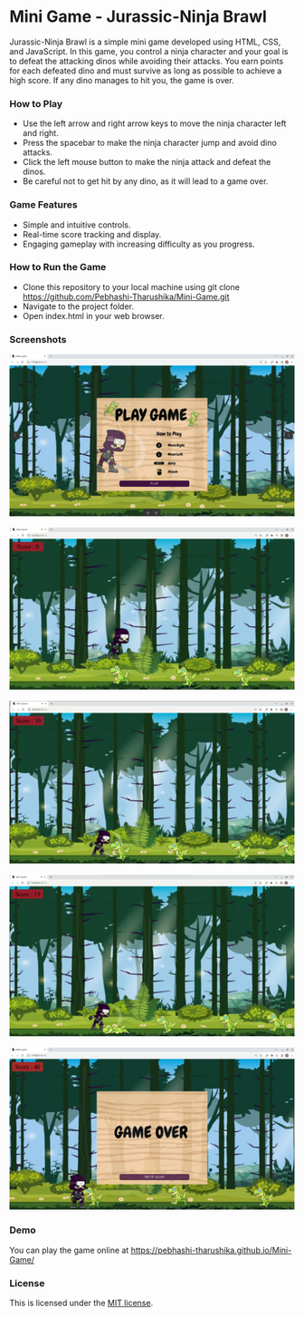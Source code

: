# Mini Game - Jurassic-Ninja Brawl
Jurassic-Ninja Brawl is a simple mini game developed using HTML, CSS, and JavaScript. In this game, you control a ninja character and your goal is to defeat the attacking dinos while avoiding their attacks. You earn points for each defeated dino and must survive as long as possible to achieve a high score. If any dino manages to hit you, the game is over.

### How to Play
- Use the left arrow and right arrow keys to move the ninja character left and right.
- Press the spacebar to make the ninja character jump and avoid dino attacks.
- Click the left mouse button to make the ninja attack and defeat the dinos.
- Be careful not to get hit by any dino, as it will lead to a game over.

### Game Features
- Simple and intuitive controls.
- Real-time score tracking and display.
- Engaging gameplay with increasing difficulty as you progress.

### How to Run the Game
- Clone this repository to your local machine using git clone https://github.com/Pebhashi-Tharushika/Mini-Game.git
- Navigate to the project folder.
- Open index.html in your web browser.
  
### Screenshots 
![](asset/game-start.png) <br><br>
![](asset/jump.png) <br><br>
![](asset/attack1.png) <br><br>
![](asset/attack2.png) <br><br>
![](asset/game-over.png) <br>

### Demo
You can play the game online at https://pebhashi-tharushika.github.io/Mini-Game/

### License
This is licensed under the [MIT license](LICENSE).
